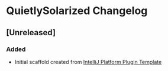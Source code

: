 <!-- Keep a Changelog guide -> https://keepachangelog.com -->

# QuietlySolarized Changelog

## [Unreleased]
### Added
- Initial scaffold created from [IntelliJ Platform Plugin Template](https://github.com/JetBrains/intellij-platform-plugin-template)
